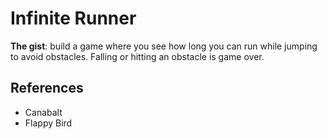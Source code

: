 # Infinite Runner

**The gist**: build a game where you see how long you can run while jumping to avoid obstacles. Falling or hitting an obstacle is game over.

## References

- Canabalt
- Flappy Bird
